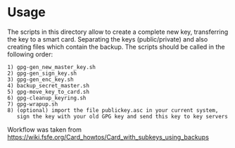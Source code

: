 Usage
=====

The scripts in this directory allow to create a complete new key, transferring the key to a smart card. Separating the keys (public/private) and also 
creating files which contain the backup. The scripts should be called in the following order:

```
1) gpg-gen_new_master_key.sh
2) gpg-gen_sign_key.sh
3) gpg-gen_enc_key.sh
4) backup_secret_master.sh
5) gpg-move_key_to_card.sh
6) gpg-cleanup_keyring.sh
7) gpg-wrapup.sh
8) (optional) import the file publickey.asc in your current system, 
   sign the key with your old GPG key and send this key to key servers
```

Workflow was taken from https://wiki.fsfe.org/Card_howtos/Card_with_subkeys_using_backups
